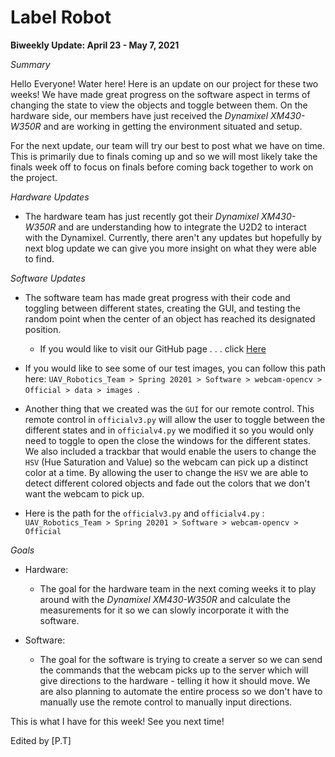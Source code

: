 # Label Robot

**Biweekly Update: April 23 - May 7, 2021**

*Summary*

Hello Everyone! Water here! Here is an update on our project for these two weeks! We have made great progress on the software aspect in terms of changing the state to view the objects and toggle between them. On the hardware side, our members have just received the *Dynamixel XM430-W350R* and are working in getting the environment situated and setup. 

For the next update, our team will try our best to post what we have on time. This is primarily due to finals coming up and so we will most likely take the finals week off to focus on finals before coming back together to work on the project. 

*Hardware Updates*
* The hardware team has just recently got their *Dynamixel XM430-W350R* and are understanding how to integrate the U2D2 to interact with the Dynamixel. Currently, there aren't any updates but hopefully by next blog update we can give you more insight on what they were able to find. 

*Software Updates* 
* The software team has made great progress with their code and toggling between different states, creating the GUI, and testing the random point when the center of an object has reached its designated position. 

    * If you would like to visit our GitHub page . . . click [Here](https://github.com/Lyfae/UAV_Robotics_Team)

* If you would like to see some of our test images, you can follow this path here:
 `UAV_Robotics_Team > Spring 20201 > Software > webcam-opencv > Official > data > images `.

 * Another thing that we created was the `GUI` for our remote control. This remote control in ``officialv3.py`` will allow the user to toggle between the different states and in ```officialv4.py``` we modified it so you would only need to toggle to open the close the windows for the different states. We also included a trackbar that would enable the users to change the `HSV` (Hue Saturation and Value) so the webcam can pick up a distinct color at a time. By allowing the user to change the `HSV` we are able to detect different colored objects and fade out the colors that we don't want the webcam to pick up.

 * Here is the path for the `officialv3.py` and `officialv4.py` : `UAV_Robotics_Team > Spring 20201 > Software > webcam-opencv > Official `


 *Goals* 
 * Hardware:
    * The goal for the hardware team in the next coming weeks it to play around with the *Dynamixel XM430-W350R* and calculate the measurements for it so we can slowly incorporate it with the software. 

* Software: 
    * The goal for the software is trying to create a server so we can send the commands that the webcam picks up to the server which will give directions to the hardware - telling it how it should move. We are also planning to automate the entire process so we don't have to manually use the remote control to manually input directions. 

This is what I have for this week! See you next time!

Edited by [P.T]